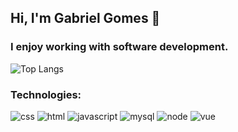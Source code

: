## Hi, I'm Gabriel Gomes 👋

### I enjoy working with software development.

![Top Langs](https://github-readme-stats.vercel.app/api/top-langs/?username=gabrielgomesgh&layout=compact)

### Technologies:
<p align="left">
  <img src="https://img.shields.io/badge/CSS3-%231572B6.svg?&style=for-the-badge&logo=css3&logoColor=white" alt="css" />
  <img src="https://img.shields.io/badge/HTML5-%23E34F26.svg?&style=for-the-badge&logo=html5&logoColor=white" alt="html" />
  <img src="https://img.shields.io/badge/JavaScript-%23F7DF1E.svg?&style=for-the-badge&logo=javascript&logoColor=black" alt="javascript" />
  <img src="https://img.shields.io/badge/MySQL-005C84?style=for-the-badge&logo=mysql&logoColor=white" alt="mysql">
  <img src="https://img.shields.io/badge/Node.js-43853D?style=for-the-badge&logo=node.js&logoColor=white" alt="node">
  <img src="https://img.shields.io/badge/Vue.js-%234FC08D.svg?&style=for-the-badge&logo=vue.js&logoColor=white" alt="vue" />
</p>
